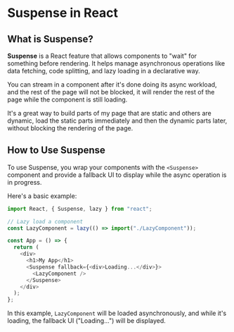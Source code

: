 # Suspense in React

## What is Suspense?

**Suspense** is a React feature that allows components to "wait" for something before rendering. It helps manage asynchronous operations like data fetching, code splitting, and lazy loading in a declarative way.

You can stream in a component after it's done doing its async workload, and the rest of the page will not be blocked, it will render the rest of the page while the component is still loading.

It's a great way to build parts of my page that are static and others are dynamic, load the static parts immediately and then the dynamic parts later, without blocking the rendering of the page.

## How to Use Suspense

To use Suspense, you wrap your components with the `<Suspense>` component and provide a fallback UI to display while the async operation is in progress.

Here's a basic example:

```javascript
import React, { Suspense, lazy } from "react";

// Lazy load a component
const LazyComponent = lazy(() => import("./LazyComponent"));

const App = () => {
  return (
    <div>
      <h1>My App</h1>
      <Suspense fallback={<div>Loading...</div>}>
        <LazyComponent />
      </Suspense>
    </div>
  );
};
```

In this example, `LazyComponent` will be loaded asynchronously, and while it's loading, the fallback UI ("Loading...") will be displayed.
